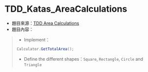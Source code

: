 # TDD_Katas_AreaCalculations

- 題目來源：[TDD Area Calculations](https://www.codewars.com/kata/tdd-area-calculations/csharp)  
- 題目內容：  
> - Implement：  
> ``` c#
> Calculator.GetTotalArea();
> ```
> - Define the different shapes：`Square`, `Rectangle`, `Circle` and `Triangle`  
